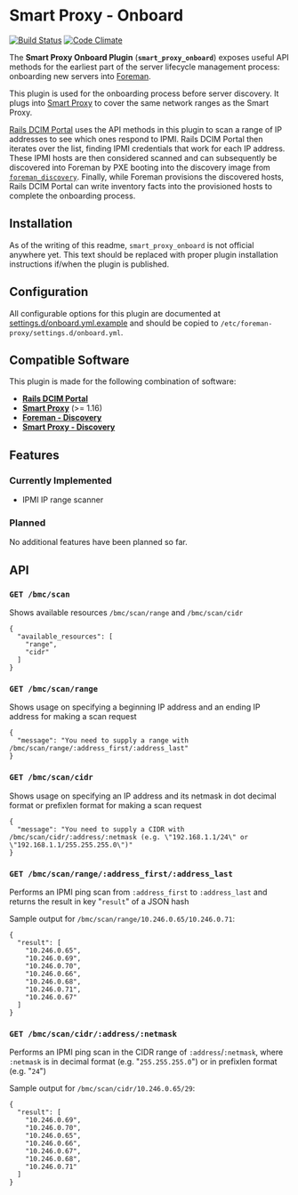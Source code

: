 # Smart Proxy - Onboard

[![Build Status](https://travis-ci.org/Deltik/smart_proxy_onboard.svg?branch=develop)](https://travis-ci.org/Deltik/smart_proxy_onboard)
[![Code Climate](https://codeclimate.com/github/Deltik/smart_proxy_onboard/badges/gpa.svg)](https://codeclimate.com/github/Deltik/smart_proxy_onboard)

The **Smart Proxy Onboard Plugin** (**`smart_proxy_onboard`**) exposes useful API methods for the earliest part of the server lifecycle management process: onboarding new servers into [Foreman](https://github.com/theforeman/foreman).

This plugin is used for the onboarding process before server discovery.  It plugs into [Smart Proxy](https://github.com/theforeman/smart-proxy) to cover the same network ranges as the Smart Proxy.

[Rails DCIM Portal](https://github.com/buddwm/Rails_DCIM_Portal) uses the API methods in this plugin to scan a range of IP addresses to see which ones respond to IPMI.  Rails DCIM Portal then iterates over the list, finding IPMI credentials that work for each IP address.  These IPMI hosts are then considered scanned and can subsequently be discovered into Foreman by PXE booting into the discovery image from [`foreman_discovery`](https://github.com/theforeman/foreman_discovery).  Finally, while Foreman provisions the discovered hosts, Rails DCIM Portal can write inventory facts into the provisioned hosts to complete the onboarding process.

## Installation

As of the writing of this readme, `smart_proxy_onboard` is not official anywhere yet.  This text should be replaced with proper plugin installation instructions if/when the plugin is published.

## Configuration

All configurable options for this plugin are documented at [settings.d/onboard.yml.example](settings.d/onboard.yml.example) and should be copied to `/etc/foreman-proxy/settings.d/onboard.yml`.

## Compatible Software

This plugin is made for the following combination of software:

 - [**Rails DCIM Portal**](https://github.com/buddwm/Rails_DCIM_Portal)
 - [**Smart Proxy**](https://github.com/theforeman/smart-proxy) (>= 1.16)
 - [**Foreman - Discovery**](https://github.com/theforeman/foreman_discovery)
 - [**Smart Proxy - Discovery**](https://github.com/theforeman/smart_proxy_discovery)

## Features

### Currently Implemented

 - IPMI IP range scanner

### Planned

No additional features have been planned so far.

## API

### `GET /bmc/scan`

Shows available resources `/bmc/scan/range` and `/bmc/scan/cidr`

    {
      "available_resources": [
        "range",
        "cidr"
      ]
    }

### `GET /bmc/scan/range`

Shows usage on specifying a beginning IP address and an ending IP address for making a scan request

    {
      "message": "You need to supply a range with /bmc/scan/range/:address_first/:address_last"
    }

### `GET /bmc/scan/cidr`

Shows usage on specifying an IP address and its netmask in dot decimal format or prefixlen format for making a scan request

    {
      "message": "You need to supply a CIDR with /bmc/scan/cidr/:address/:netmask (e.g. \"192.168.1.1/24\" or \"192.168.1.1/255.255.255.0\")"
    }

### `GET /bmc/scan/range/:address_first/:address_last`

Performs an IPMI ping scan from `:address_first` to `:address_last` and returns the result in key "`result`" of a JSON hash

Sample output for `/bmc/scan/range/10.246.0.65/10.246.0.71`:

    {
      "result": [
        "10.246.0.65",
        "10.246.0.69",
        "10.246.0.70",
        "10.246.0.66",
        "10.246.0.68",
        "10.246.0.71",
        "10.246.0.67"
      ]
    }

### `GET /bmc/scan/cidr/:address/:netmask`

Performs an IPMI ping scan in the CIDR range of `:address`/`:netmask`, where `:netmask` is in decimal format (e.g. "`255.255.255.0`") or in prefixlen format (e.g. "`24`")

Sample output for `/bmc/scan/cidr/10.246.0.65/29`:

    {
      "result": [
        "10.246.0.69",
        "10.246.0.70",
        "10.246.0.65",
        "10.246.0.66",
        "10.246.0.67",
        "10.246.0.68",
        "10.246.0.71"
      ]
    }

